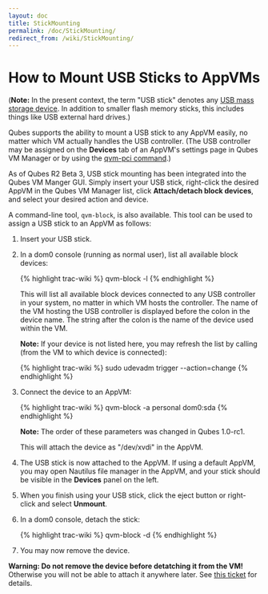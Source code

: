 ```yaml
---
layout: doc
title: StickMounting
permalink: /doc/StickMounting/
redirect_from: /wiki/StickMounting/
---
```


How to Mount USB Sticks to AppVMs
=================================

(**Note:** In the present context, the term "USB stick" denotes any [USB mass storage device](https://en.wikipedia.org/wiki/USB_mass_storage_device_class). In addition to smaller flash memory sticks, this includes things like USB external hard drives.)

Qubes supports the ability to mount a USB stick to any AppVM easily, no matter which VM actually handles the USB controller. (The USB controller may be assigned on the **Devices** tab of an AppVM's settings page in Qubes VM Manager or by using the [qvm-pci command](/doc/AssigningDevices/).)

As of Qubes R2 Beta 3, USB stick mounting has been integrated into the Qubes VM Manger GUI. Simply insert your USB stick, right-click the desired AppVM in the Qubes VM Manager list, click **Attach/detach block devices**, and select your desired action and device.

A command-line tool, `qvm-block`, is also available. This tool can be used to assign a USB stick to an AppVM as follows:

1.  Insert your USB stick.

1.  In a dom0 console (running as normal user), list all available block devices:

    {% highlight trac-wiki %}
    qvm-block -l
    {% endhighlight %}

    This will list all available block devices connected to any USB controller
    in your system, no matter in which VM hosts the controller. The name of the
    VM hosting the USB controller is displayed before the colon in the device
    name. The string after the colon is the name of the device used within the
    VM.

    **Note:** If your device is not listed here, you may refresh the list by calling (from the VM to which device is connected):

    {% highlight trac-wiki %}
    sudo udevadm trigger --action=change
    {% endhighlight %}

1.  Connect the device to an AppVM:

    {% highlight trac-wiki %}
    qvm-block -a personal dom0:sda
    {% endhighlight %}

    **Note:** The order of these parameters was changed in Qubes 1.0-rc1.

    This will attach the device as "/dev/xvdi" in the AppVM.

1.  The USB stick is now attached to the AppVM. If using a default AppVM, you may open Nautilus file manager in the AppVM, and your stick should be visible in the **Devices** panel on the left.

1.  When you finish using your USB stick, click the eject button or right-click and select **Unmount**.

1.  In a dom0 console, detach the stick:

    {% highlight trac-wiki %}
    qvm-block -d <device> <vmname>
    {% endhighlight %}

1.  You may now remove the device.

**Warning: Do not remove the device before detatching it from the VM!** Otherwise you
will not be able to attach it anywhere later. See [this
ticket](https://github.com/QubesOS/qubes-issues/issues/1082) for details.
